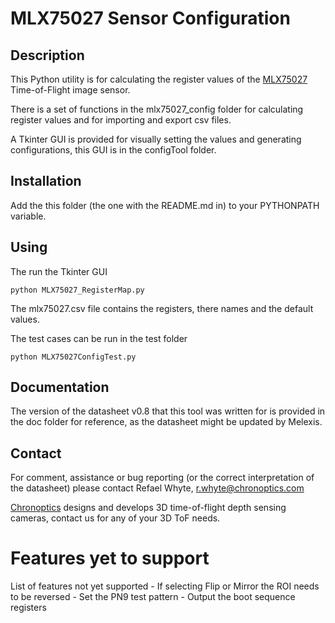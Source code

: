 # MLX75027 Sensor Configuration

## Description

This Python utility is for calculating the register values of the [MLX75027](https://www.melexis.com/en/product/MLX75027/Automotive-VGA-Time-Of-Flight-Sensor) Time-of-Flight image sensor. 

There is a set of functions in the mlx75027_config folder for calculating register values and for importing and export csv files. 

A Tkinter GUI is provided for visually setting the values and generating configurations, this GUI is in the configTool folder.  

## Installation

Add the this folder (the one with the README.md in) to your PYTHONPATH variable. 

## Using 
The run the Tkinter GUI
    
    python MLX75027_RegisterMap.py 

The mlx75027.csv file contains the registers, there names and the default values. 

The test cases can be run in the test folder 

    python MLX75027ConfigTest.py 

## Documentation 

The version of the datasheet v0.8 that this tool was written for is provided in the doc folder for reference, as the datasheet might be updated by Melexis. 

## Contact 

For comment, assistance or bug reporting (or the correct interpretation of the datasheet) please contact Refael Whyte, r.whyte@chronoptics.com 

[Chronoptics](https://www.chronoptics.com) designs and develops 3D time-of-flight depth sensing cameras, contact us for any of your 3D ToF needs. 

# Features yet to support
List of features not yet supported
    - If selecting Flip or Mirror the ROI needs to be reversed 
    - Set the PN9 test pattern
    - Output the boot sequence registers 